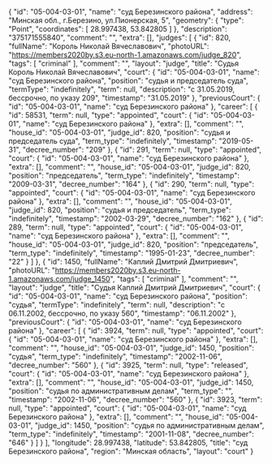 {
    "id": "05-004-03-01",
    "name": "суд Березинского района",
    "address": "Минская обл., г.Березино, ул.Пионерская, 5",
    "geometry": {
        "type": "Point",
        "coordinates": [
            28.997438,
            53.842805
        ]
    },
    "description": "375171555840",
    "comment": "",
    "extra": [],
    "judges": [
        {
            "id": 820,
            "fullName": "Король Николай Вячеславович",
            "photoURL": "https://members2020by.s3.eu-north-1.amazonaws.com/judge_820",
            "tags": [
                "criminal"
            ],
            "comment": "",
            "layout": "judge",
            "title": "Судья Король Николай Вячеславович",
            "court": {
                "id": "05-004-03-01",
                "name": "суд Березинского района",
                "position": "судья и председатель суда",
                "termType": "indefinitely",
                "term": null,
                "description": "c 31.05.2019, бессрочно, по указу 209",
                "timestamp": "31.05.2019"
            },
            "previousCourt": {
                "id": "05-004-03-01",
                "name": "суд Березинского района"
            },
            "career": [
                {
                    "id": 58531,
                    "term": null,
                    "type": "appointed",
                    "court": {
                        "id": "05-004-03-01",
                        "name": "суд Березинского района"
                    },
                    "extra": [],
                    "comment": "",
                    "house_id": "05-004-03-01",
                    "judge_id": 820,
                    "position": "судья и председатель суда",
                    "term_type": "indefinitely",
                    "timestamp": "2019-05-31",
                    "decree_number": "209"
                },
                {
                    "id": 291,
                    "term": null,
                    "type": "appointed",
                    "court": {
                        "id": "05-004-03-01",
                        "name": "суд Березинского района"
                    },
                    "extra": [],
                    "comment": "",
                    "house_id": "05-004-03-01",
                    "judge_id": 820,
                    "position": "председатель",
                    "term_type": "indefinitely",
                    "timestamp": "2009-03-31",
                    "decree_number": "164"
                },
                {
                    "id": 290,
                    "term": null,
                    "type": "appointed",
                    "court": {
                        "id": "05-004-03-01",
                        "name": "суд Березинского района"
                    },
                    "extra": [],
                    "comment": "",
                    "house_id": "05-004-03-01",
                    "judge_id": 820,
                    "position": "судья и председатель",
                    "term_type": "indefinitely",
                    "timestamp": "2002-03-29",
                    "decree_number": "162"
                },
                {
                    "id": 289,
                    "term": null,
                    "type": "appointed",
                    "court": {
                        "id": "05-004-03-01",
                        "name": "суд Березинского района"
                    },
                    "extra": [],
                    "comment": "",
                    "house_id": "05-004-03-01",
                    "judge_id": 820,
                    "position": "председатель",
                    "term_type": "indefinitely",
                    "timestamp": "1995-01-23",
                    "decree_number": "22"
                }
            ]
        },
        {
            "id": 1450,
            "fullName": "Каплий Дмитрий Дмитриевич",
            "photoURL": "https://members2020by.s3.eu-north-1.amazonaws.com/judge_1450",
            "tags": [
                "criminal"
            ],
            "comment": "",
            "layout": "judge",
            "title": "Судья Каплий Дмитрий Дмитриевич",
            "court": {
                "id": "05-004-03-01",
                "name": "суд Березинского района",
                "position": "судья",
                "termType": "indefinitely",
                "term": null,
                "description": "c 06.11.2002, бессрочно, по указу 560",
                "timestamp": "06.11.2002"
            },
            "previousCourt": {
                "id": "05-004-03-01",
                "name": "суд Березинского района"
            },
            "career": [
                {
                    "id": 3924,
                    "term": null,
                    "type": "appointed",
                    "court": {
                        "id": "05-004-03-01",
                        "name": "суд Березинского района"
                    },
                    "extra": [],
                    "comment": "",
                    "house_id": "05-004-03-01",
                    "judge_id": 1450,
                    "position": "судья",
                    "term_type": "indefinitely",
                    "timestamp": "2002-11-06",
                    "decree_number": "560"
                },
                {
                    "id": 3925,
                    "term": null,
                    "type": "released",
                    "court": {
                        "id": "05-004-03-01",
                        "name": "суд Березинского района"
                    },
                    "extra": [],
                    "comment": "",
                    "house_id": "05-004-03-01",
                    "judge_id": 1450,
                    "position": "судья по административным делам",
                    "term_type": "",
                    "timestamp": "2002-11-06",
                    "decree_number": "560"
                },
                {
                    "id": 3923,
                    "term": null,
                    "type": "appointed",
                    "court": {
                        "id": "05-004-03-01",
                        "name": "суд Березинского района"
                    },
                    "extra": [],
                    "comment": "",
                    "house_id": "05-004-03-01",
                    "judge_id": 1450,
                    "position": "судья по административным делам",
                    "term_type": "indefinitely",
                    "timestamp": "2001-11-08",
                    "decree_number": "646"
                }
            ]
        }
    ],
    "longitude": 28.997438,
    "latitude": 53.842805,
    "title": "суд Березинского района",
    "region": "Минская область",
    "layout": "court"
}